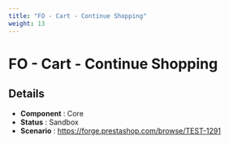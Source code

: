 ```yaml
---
title: "FO - Cart - Continue Shopping"
weight: 13
---
```


# FO - Cart - Continue Shopping
## Details
* **Component** : Core
* **Status** : Sandbox
* **Scenario** : https://forge.prestashop.com/browse/TEST-1291
